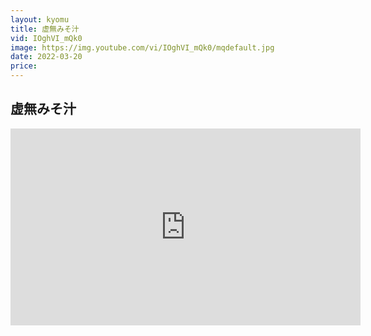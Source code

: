 ```yaml
---
layout: kyomu
title: 虚無みそ汁
vid: IOghVI_mQk0
image: https://img.youtube.com/vi/IOghVI_mQk0/mqdefault.jpg
date: 2022-03-20
price:
---
```


## 虚無みそ汁

<div class="youtube">
  <iframe width="560" height="315" src="https://www.youtube.com/embed/IOghVI_mQk0" frameborder="0" allow="accelerometer; autoplay; encrypted-media; gyroscope; picture-in-picture" allowfullscreen></iframe>
</div>
